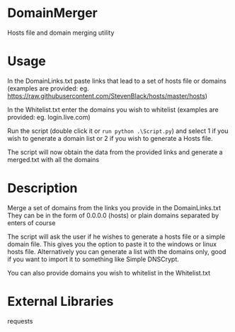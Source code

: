 # DomainMerger
Hosts file and domain merging utility

# Usage

In the DomainLinks.txt paste links that lead to a set of hosts file or domains (examples are provided: eg. https://raw.githubusercontent.com/StevenBlack/hosts/master/hosts)

In the Whitelist.txt enter the domains you wish to whitelist (examples are provided: eg. login.live.com)

Run the script (double click it or `run python .\Script.py`) and select 1 if you wish to generate a domain list or 2 if you wish to generate a Hosts file.

The script will now obtain the data from the provided links and generate a merged.txt with all the domains

# Description
Merge a set of domains from the links you provide in the DomainLinks.txt
They can be in the form of 0.0.0.0 (hosts) or plain domains separated by enters of course

The script will ask the user if he wishes to generate a hosts file or a simple domain file.
This gives you the option to paste it to the windows or linux hosts file.
Alternatively you can generate a list with the domains only, good if you want to import it to something like Simple DNSCrypt.

You can also provide domains you wish to whitelist in the Whitelist.txt




# External Libraries
requests
